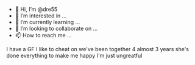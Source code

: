 - 👋 Hi, I’m @dre55
- 👀 I’m interested in ...
- 🌱 I’m currently learning ...
- 💞️ I’m looking to collaborate on ...
- 📫 How to reach me ...

<!---
dre55/dre55 is a ✨ special ✨ repository because its `README.md` (this file) appears on your GitHub profile.
You can click the Preview link to take a look at your changes.
--->
 I have a GF I like to cheat on we've been together 4 almost 3 years she's done everything to make me happy I'm just ungreatful 
